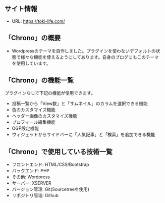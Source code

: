 ## サイト情報
- URL: https://toki-life.com/

## 「Chrono」の概要
- Wordpressのテーマを自作しました。プラグインを使わないデフォルトの状態で様々な機能を使えるようにしてあります。自身のブログにもこのテーマを使用しています。

## 「Chrono」の機能一覧
プラグインなしで下記の機能が使用できます。
- 投稿一覧から「View数」と「サムネイル」のカラムを選択できる機能
- 色のカスタマイズ機能
- ヘッダー画像のカスタマイズ機能
- プロフィール編集機能
- OGP設定機能
- ウィジェットからサイドバーに「人気記事」と「検索」を追加できる機能

## 「Chrono」で使用している技術一覧
- フロントエンド: HTML/CSS/Bootstrap
- バックエンド: PHP
- その他: Wordpress
- サーバー: XSERVER
- バージョン管理: Git(Sourcetreeを使用)
- リポジトリ管理: Github
